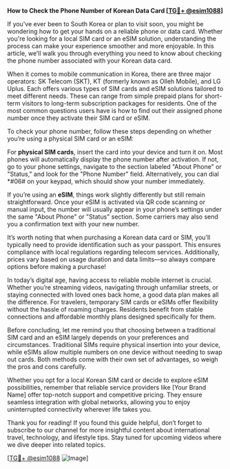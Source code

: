 **How to Check the Phone Number of Korean Data Card [[TG💪+ @esim1088](https://t.me/s/esim1088)]**

If you've ever been to South Korea or plan to visit soon, you might be wondering how to get your hands on a reliable phone or data card. Whether you're looking for a local SIM card or an eSIM solution, understanding the process can make your experience smoother and more enjoyable. In this article, we’ll walk you through everything you need to know about checking the phone number associated with your Korean data card.

When it comes to mobile communication in Korea, there are three major operators: SK Telecom (SKT), KT (formerly known as Olleh Mobile), and LG Uplus. Each offers various types of SIM cards and eSIM solutions tailored to meet different needs. These can range from simple prepaid plans for short-term visitors to long-term subscription packages for residents. One of the most common questions users have is how to find out their assigned phone number once they activate their SIM card or eSIM.

To check your phone number, follow these steps depending on whether you’re using a physical SIM card or an eSIM:

For **physical SIM cards**, insert the card into your device and turn it on. Most phones will automatically display the phone number after activation. If not, go to your phone settings, navigate to the section labeled "About Phone" or "Status," and look for the "Phone Number" field. Alternatively, you can dial *#06# on your keypad, which should show your number immediately.

If you’re using an **eSIM**, things work slightly differently but still remain straightforward. Once your eSIM is activated via QR code scanning or manual input, the number will usually appear in your phone’s settings under the same "About Phone" or "Status" section. Some carriers may also send you a confirmation text with your new number.

It’s worth noting that when purchasing a Korean data card or SIM, you’ll typically need to provide identification such as your passport. This ensures compliance with local regulations regarding telecom services. Additionally, prices vary based on usage duration and data limits—so always compare options before making a purchase!

In today’s digital age, having access to reliable mobile internet is crucial. Whether you’re streaming videos, navigating through unfamiliar streets, or staying connected with loved ones back home, a good data plan makes all the difference. For travelers, temporary SIM cards or eSIMs offer flexibility without the hassle of roaming charges. Residents benefit from stable connections and affordable monthly plans designed specifically for them.

Before concluding, let me remind you that choosing between a traditional SIM card and an eSIM largely depends on your preferences and circumstances. Traditional SIMs require physical insertion into your device, while eSIMs allow multiple numbers on one device without needing to swap out cards. Both methods come with their own set of advantages, so weigh the pros and cons carefully.

Whether you opt for a local Korean SIM card or decide to explore eSIM possibilities, remember that reliable service providers like [Your Brand Name] offer top-notch support and competitive pricing. They ensure seamless integration with global networks, allowing you to enjoy uninterrupted connectivity wherever life takes you.

Thank you for reading! If you found this guide helpful, don’t forget to subscribe to our channel for more insightful content about international travel, technology, and lifestyle tips. Stay tuned for upcoming videos where we dive deeper into related topics.

[[TG💪+ @esim1088](https://t.me/s/esim1088) ![Image](https://i.postimg.cc/Y0z9fWf4/image.png)]